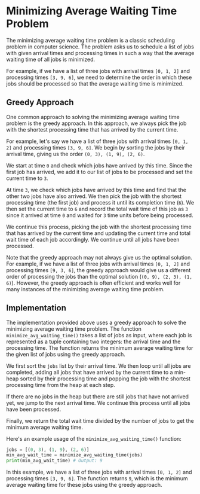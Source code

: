 # Minimizing Average Waiting Time Problem

The minimizing average waiting time problem is a classic scheduling problem in computer science. The problem asks us to schedule a list of jobs with given arrival times and processing times in such a way that the average waiting time of all jobs is minimized.

For example, if we have a list of three jobs with arrival times `[0, 1, 2]` and processing times `[3, 9, 6]`, we need to determine the order in which these jobs should be processed so that the average waiting time is minimized.

## Greedy Approach

One common approach to solving the minimizing average waiting time problem is the greedy approach. In this approach, we always pick the job with the shortest processing time that has arrived by the current time.

For example, let's say we have a list of three jobs with arrival times `[0, 1, 2]` and processing times `[3, 9, 6]`. We begin by sorting the jobs by their arrival time, giving us the order `(0, 3), (1, 9), (2, 6)`.

We start at time `0` and check which jobs have arrived by this time. Since the first job has arrived, we add it to our list of jobs to be processed and set the current time to `3`.

At time `3`, we check which jobs have arrived by this time and find that the other two jobs have also arrived. We then pick the job with the shortest processing time (the first job) and process it until its completion time (`6`). We then set the current time to `6` and record the total wait time of this job as `3` since it arrived at time `0` and waited for `3` time units before being processed.

We continue this process, picking the job with the shortest processing time that has arrived by the current time and updating the current time and total wait time of each job accordingly. We continue until all jobs have been processed.

Note that the greedy approach may not always give us the optimal solution. For example, if we have a list of three jobs with arrival times `[0, 1, 2]` and processing times `[9, 3, 6]`, the greedy approach would give us a different order of processing the jobs than the optimal solution (`(0, 9), (2, 3), (1, 6)`). However, the greedy approach is often efficient and works well for many instances of the minimizing average waiting time problem.

## Implementation

The implementation provided above uses a greedy approach to solve the minimizing average waiting time problem. The function `minimize_avg_waiting_time()` takes a list of jobs as input, where each job is represented as a tuple containing two integers: the arrival time and the processing time. The function returns the minimum average waiting time for the given list of jobs using the greedy approach.

We first sort the `jobs` list by their arrival time. We then loop until all jobs are completed, adding all jobs that have arrived by the current time to a min-heap sorted by their processing time and popping the job with the shortest processing time from the heap at each step.

If there are no jobs in the heap but there are still jobs that have not arrived yet, we jump to the next arrival time. We continue this process until all jobs have been processed.

Finally, we return the total wait time divided by the number of jobs to get the minimum average waiting time.

Here's an example usage of the `minimize_avg_waiting_time()` function:

```python
jobs = [(0, 3), (1, 9), (2, 6)]
min_avg_wait_time = minimize_avg_waiting_time(jobs)
print(min_avg_wait_time) # Output: 9
```

In this example, we have a list of three jobs with arrival times `[0, 1, 2]` and processing times `[3, 9, 6]`. The function returns `9`, which is the minimum average waiting time for these jobs using the greedy approach.